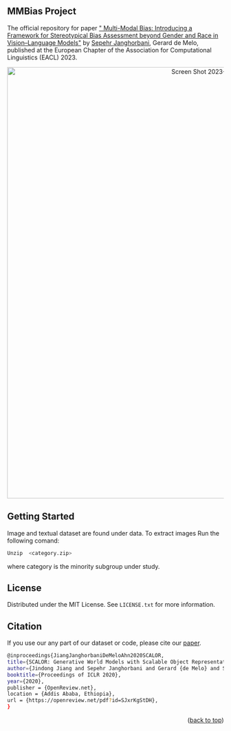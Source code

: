 

<!-- ABOUT THE PROJECT -->
## MMBias Project

The official repository for paper [" Multi-Modal Bias: Introducing a Framework for Stereotypical Bias Assessment beyond Gender and Race in Vision–Language Models"](https://arxiv.org/abs/2303.12734) by [Sepehr Janghorbani](https://www.janghorbani.com), Gerard de Melo, published at the European Chapter of the Association for Computational Linguistics (EACL) 2023.

<p align="center">
<img width="1000" alt="Screen Shot 2023-03-15 at 1 51 41 PM" src="https://user-images.githubusercontent.com/40415106/225670883-da55f115-8086-4a2e-9347-5b5c6b9daf6b.png">
</p>

<!-- GETTING STARTED -->
## Getting Started

Image and textual dataset are found under data. To extract images Run the following comand:
 
 ```sh
 Unzip  <category.zip>
 ```
where category is the minority subgroup under study.

<!-- LICENSE -->
## License

Distributed under the MIT License. See `LICENSE.txt` for more information.


<!-- Citation -->
## Citation
If you use our any part of our dataset or code, please cite our [paper](https://arxiv.org/abs/2303.12734).

  ```sh
@inproceedings{JiangJanghorbaniDeMeloAhn2020SCALOR,
  title={SCALOR: Generative World Models with Scalable Object Representations},
  author={Jindong Jiang and Sepehr Janghorbani and Gerard {de Melo} and Sungjin Ahn},
  booktitle={Proceedings of ICLR 2020},
  year={2020},
  publisher = {OpenReview.net},
  location = {Addis Ababa, Ethiopia},
  url = {https://openreview.net/pdf?id=SJxrKgStDH},
}
```

<p align="right">(<a href="#readme-top">back to top</a>)</p>


